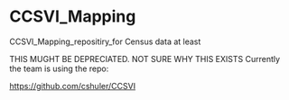 # CCSVI_Mapping
 CCSVI_Mapping_repositiry_for Census data at least

 THIS MUGHT BE DEPRECIATED. NOT SURE WHY THIS EXISTS  Currently the team is using the repo: 

 https://github.com/cshuler/CCSVI

 
